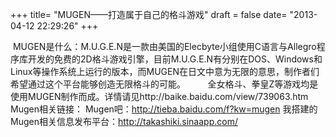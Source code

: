 +++
title= "MUGEN——打造属于自己的格斗游戏"
draft = false
date= "2013-04-12 22:29:26"
+++

 MUGEN是什么：M.U.G.E.N是一款由美国的Elecbyte小组使用C语言与Allegro程序库开发的免费的2D格斗游戏引擎，目前M.U.G.E.N有分别在DOS、Windows和Linux等操作系统上运行的版本，而MUGEN在日文中意为无限的意思，制作者们希望通过这个平台能够创造无限格斗的可能。         全女格斗、拳皇Z等游戏均是使用MUGEN制作而成。详情请见http://baike.baidu.com/view/739063.htm
Mugen相关链接：
Mugen吧：http://tieba.baidu.com/f?kw=mugen
我搭建的Mugen相关信息发布平台：http://takashiki.sinaapp.com/

